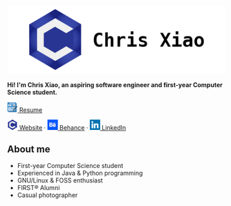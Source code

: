 ![Banner](https://raw.githubusercontent.com/chrisx8/chrisx8/master/images/banner.png)

**Hi! I'm Chris Xiao, an aspiring software engineer and first-year Computer Science student.**

[![](https://raw.githubusercontent.com/chrisx8/chrisx8/master/images/resume.png) Resume](https://chrisx.xyz/media/chrisxiao_resume_web.pdf)

[![](https://raw.githubusercontent.com/chrisx8/chrisx8/master/images/website.png) Website](https://chrisx.xyz/) · [![](https://raw.githubusercontent.com/chrisx8/chrisx8/master/images/behance.png) Behance](https://www.behance.net/chrisx8) · [![](https://raw.githubusercontent.com/chrisx8/chrisx8/master/images/linkedin.png) LinkedIn](https://www.linkedin.com/in/chris-xiao)

## About me

- First-year Computer Science student
- Experienced in Java & Python programming
- GNU/Linux & FOSS enthusiast
- FIRST&reg; Alumni
- Casual photographer
